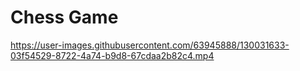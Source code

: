 # Chess Game
 

https://user-images.githubusercontent.com/63945888/130031633-03f54529-8722-4a74-b9d8-67cdaa2b82c4.mp4


